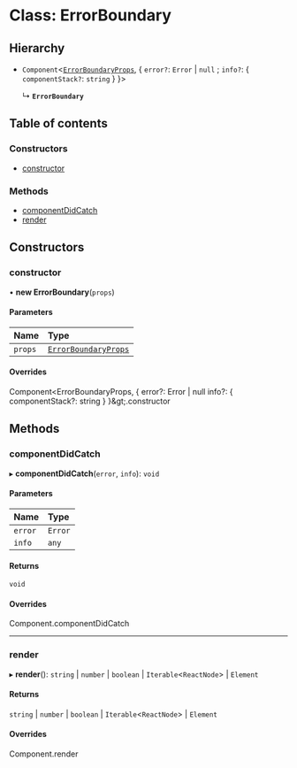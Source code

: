 # Class: ErrorBoundary

## Hierarchy

- `Component`<[`ErrorBoundaryProps`](../interfaces/ErrorBoundaryProps.md), { `error?`: `Error` \| ``null`` ; `info?`: { `componentStack?`: `string`  }  }\>

  ↳ **`ErrorBoundary`**

## Table of contents

### Constructors

- [constructor](ErrorBoundary.md#constructor)

### Methods

- [componentDidCatch](ErrorBoundary.md#componentdidcatch)
- [render](ErrorBoundary.md#render)

## Constructors

### constructor

• **new ErrorBoundary**(`props`)

#### Parameters

| Name | Type |
| :------ | :------ |
| `props` | [`ErrorBoundaryProps`](../interfaces/ErrorBoundaryProps.md) |

#### Overrides

Component&lt;ErrorBoundaryProps, {
  error?: Error \| null
  info?: {
    componentStack?: string
  }
}\&gt;.constructor

## Methods

### componentDidCatch

▸ **componentDidCatch**(`error`, `info`): `void`

#### Parameters

| Name | Type |
| :------ | :------ |
| `error` | `Error` |
| `info` | `any` |

#### Returns

`void`

#### Overrides

Component.componentDidCatch

___

### render

▸ **render**(): `string` \| `number` \| `boolean` \| `Iterable`<`ReactNode`\> \| `Element`

#### Returns

`string` \| `number` \| `boolean` \| `Iterable`<`ReactNode`\> \| `Element`

#### Overrides

Component.render
